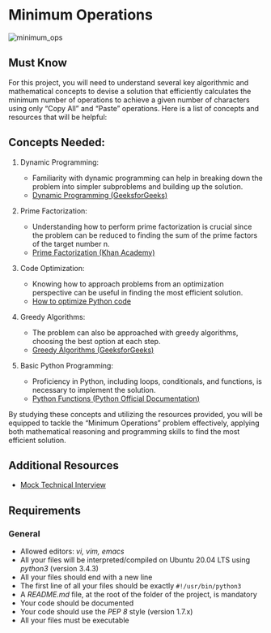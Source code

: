 # Minimum Operations
![minimum_ops](https://github.com/alchemistlowkey/alx-interview/assets/46524038/09a6b985-4e7c-44de-9ac9-1fd1d7f8ac9a)

## Must Know
For this project, you will need to understand several key algorithmic and mathematical concepts to devise a solution that efficiently calculates the minimum number of operations to achieve a given number of characters using only “Copy All” and “Paste” operations. Here is a list of concepts and resources that will be helpful:

## Concepts Needed:

1. Dynamic Programming:

	- Familiarity with dynamic programming can help in breaking down the problem into simpler subproblems and building up the solution.
	- [Dynamic Programming (GeeksforGeeks)](https://www.geeksforgeeks.org/dynamic-programming/)

2. Prime Factorization:

	- Understanding how to perform prime factorization is crucial since the problem can be reduced to finding the sum of the prime factors of the target number n.
	- [Prime Factorization (Khan Academy)](https://www.khanacademy.org/math/pre-algebra/pre-algebra-factors-multiples/pre-algebra-prime-factorization-prealg/v/prime-factorization)

3. Code Optimization:

	- Knowing how to approach problems from an optimization perspective can be useful in finding the most efficient solution.
	- [How to optimize Python code](https://stackify.com/how-to-optimize-python-code/)

4. Greedy Algorithms:

	- The problem can also be approached with greedy algorithms, choosing the best option at each step.
	- [Greedy Algorithms (GeeksforGeeks)](https://www.geeksforgeeks.org/greedy-algorithms/)

5. Basic Python Programming:

	- Proficiency in Python, including loops, conditionals, and functions, is necessary to implement the solution.
	- [Python Functions (Python Official Documentation)](https://docs.python.org/3/tutorial/controlflow.html#defining-functions)

By studying these concepts and utilizing the resources provided, you will be equipped to tackle the “Minimum Operations” problem effectively, applying both mathematical reasoning and programming skills to find the most efficient solution.

## Additional Resources
- [Mock Technical Interview](https://www.youtube.com/watch?v=h4i4kjwncoU)

## Requirements
### General
- Allowed editors: *vi, vim, emacs*
- All your files will be interpreted/compiled on Ubuntu 20.04 LTS using *python3* (version 3.4.3)
- All your files should end with a new line
- The first line of all your files should be exactly ``#!/usr/bin/python3``
- A *README.md* file, at the root of the folder of the project, is mandatory
- Your code should be documented
- Your code should use the *PEP 8* style (version 1.7.x)
- All your files must be executable
